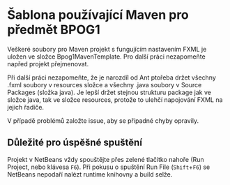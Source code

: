 # Šablona používající Maven pro předmět BPOG1

Veškeré soubory pro Maven projekt s fungujícím nastavením FXML je uložen ve složce Bpog1MavenTemplate. Pro další práci nezapomeňte napřed projekt přejmenovat.

Při další práci nezapomeňte, že je narozdíl od Ant ptořeba držet všechny .fxml soubory v resources složce a všechny .java soubory v Source Packages (složka java). Je lepší držet stejnou strukturu package jak ve složce java, tak ve složce resources, protože to ulehčí napojování FXML na jejich řadiče.

V případě problémů založte issue, aby se případné chyby opravily.


## Důležité pro úspěšné spuštění

Projekt v NetBeans vždy spouštějte přes zelené tlačítko nahoře (Run Project, nebo klávesa `F6`). Při pokusu o spuštění Run File (`Shift`+`F6`) se NetBeans nepodaří nalézt runtime knihovny a build selže.
